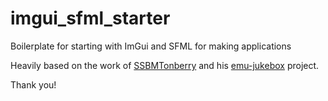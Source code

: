 # imgui_sfml_starter
Boilerplate for starting with ImGui and SFML for making applications

Heavily based on the work of [SSBMTonberry](https://github.com/ssbmtonberry) and his [emu-jukebox](https://github.com/SSBMTonberry/emu-jukebox) project.

Thank you!
